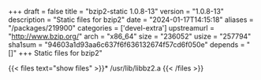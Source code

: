 +++
draft = false
title = "bzip2-static 1.0.8-13"
version = "1.0.8-13"
description = "Static files for bzip2"
date = "2024-01-17T14:15:18"
aliases = "/packages/219900"
categories = ['devel-extra']
upstreamurl = "http://www.bzip.org/"
arch = "x86_64"
size = "236052"
usize = "257794"
sha1sum = "94603a1d93aa6c637f6f636132674f57cd6f050e"
depends = "[]"
+++
Static files for bzip2"

{{< files text="show files" >}}* /usr/lib/libbz2.a
{{< /files >}}